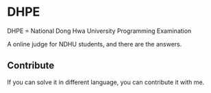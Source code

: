 # DHPE
DHPE = National Dong Hwa University Programming Examination

A online judge for NDHU students, and there are the answers.

## Contribute
If you can solve it in different language, you can contribute it with me.
